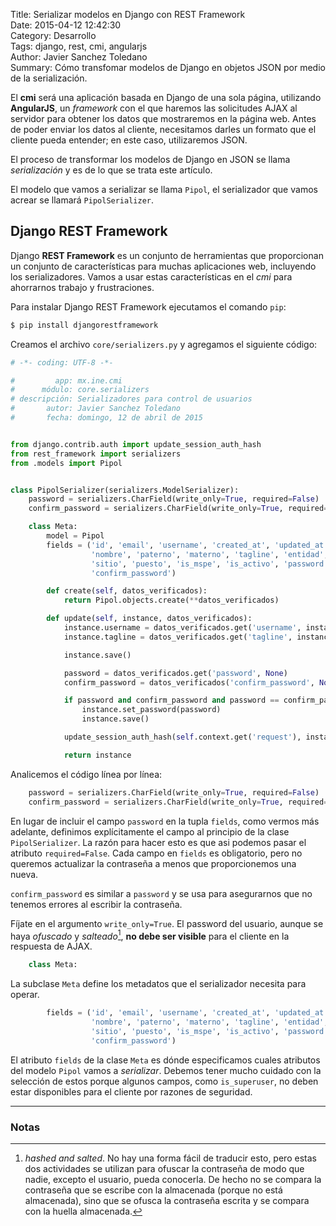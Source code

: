 Title: Serializar modelos en Django con REST Framework  
Date: 2015-04-12 12:42:30  
Category: Desarrollo  
Tags:  django, rest, cmi, angularjs    
Author: Javier Sanchez Toledano  
Summary: Cómo transfomar modelos de Django en objetos JSON por medio de la serialización.  

El __cmi__ será una aplicación basada en Django de una sola página, utilizando __AngularJS__, un _framework_ con el que haremos las solicitudes AJAX al servidor para obtener los datos que mostraremos en la página web. Antes de poder enviar los datos al cliente, necesitamos darles un formato que el cliente pueda entender; en este caso, utilizaremos JSON. 

El proceso de transformar los modelos de Django en JSON se llama _serialización_ y es de lo que se trata este artículo.

El modelo que vamos a serializar se llama `Pipol`, el serializador que vamos acrear se llamará `PipolSerializer`.

## Django REST Framework

Django __REST Framework__ es un conjunto de herramientas que proporcionan un conjunto de características para muchas aplicaciones web, incluyendo los serializadores. Vamos a usar estas características en el _cmi_ para ahorrarnos trabajo y frustraciones. 

Para instalar Django REST Framework ejecutamos el comando `pip`:

```bash
$ pip install djangorestframework
```

Creamos el archivo `core/serializers.py` y agregamos el siguiente código:

```python
# -*- coding: UTF-8 -*-

#         app: mx.ine.cmi
#      módulo: core.serializers
# descripción: Serializadores para control de usuarios
#       autor: Javier Sanchez Toledano
#       fecha: domingo, 12 de abril de 2015


from django.contrib.auth import update_session_auth_hash
from rest_framework import serializers
from .models import Pipol


class PipolSerializer(serializers.ModelSerializer):
    password = serializers.CharField(write_only=True, required=False)
    confirm_password = serializers.CharField(write_only=True, required=False)

    class Meta:
        model = Pipol
        fields = ('id', 'email', 'username', 'created_at', 'updated_at',
                  'nombre', 'paterno', 'materno', 'tagline', 'entidad',
                  'sitio', 'puesto', 'is_mspe', 'is_activo', 'password',
                  'confirm_password')

        def create(self, datos_verificados):
            return Pipol.objects.create(**datos_verificados)

        def update(self, instance, datos_verificados):
            instance.username = datos_verificados.get('username', instance.username)
            instance.tagline = datos_verificados.get('tagline', instance.tagline)

            instance.save()

            password = datos_verificados.get('password', None)
            confirm_password = datos_verificados('confirm_password', None)

            if password and confirm_password and password == confirm_password:
                instance.set_password(password)
                instance.save()

            update_session_auth_hash(self.context.get('request'), instance)

            return instance

```

Analicemos el código línea por línea:

```python
    password = serializers.CharField(write_only=True, required=False)
    confirm_password = serializers.CharField(write_only=True, required=False)
```

En lugar de incluir el campo `password` en la tupla `fields`, como vermos más adelante, definimos explícitamente el campo al principio de la clase `PipolSerializer`. La razón para hacer esto es que asi podemos pasar el atributo `required=False`. Cada campo en `fields` es obligatorio, pero no queremos actualizar la contraseña a menos que proporcionemos una nueva.

`confirm_password` es similar a `password` y se usa para asegurarnos que no tenemos errores al escribir la contraseña.

Fíjate en el argumento `write_only=True`. El password del usuario, aunque se haya _ofuscado_ y _salteado_[^1], __no debe ser visible__ para el cliente en la respuesta de AJAX.

```python
    class Meta:
```

La subclase `Meta` define los metadatos que el serializador necesita para operar.

```python
        fields = ('id', 'email', 'username', 'created_at', 'updated_at',
                  'nombre', 'paterno', 'materno', 'tagline', 'entidad',
                  'sitio', 'puesto', 'is_mspe', 'is_activo', 'password',
                  'confirm_password')
```

El atributo `fields` de la clase `Meta` es dónde especificamos cuales atributos del modelo `Pipol` vamos a _serializar_. Debemos tener mucho cuidado con la selección de estos porque algunos campos, como `is_superuser`, no deben estar disponibles para el cliente por razones de seguridad.




---
### Notas

[^1]: _hashed and salted_. No hay una forma fácil de traducir esto, pero estas dos actividades se utilizan para ofuscar la contraseña de modo que nadie, excepto el usuario, pueda conocerla. De hecho no se compara la contraseña que se escribe con la almacenada (porque no está almacenada), sino que se ofusca la contraseña escrita y se compara con la huella almacenada.